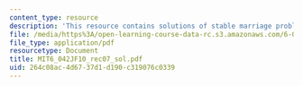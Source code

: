 ```yaml
---
content_type: resource
description: 'This resource contains solutions of stable marriage problem. '
file: /media/https%3A/open-learning-course-data-rc.s3.amazonaws.com/6-042j-mathematics-for-computer-science-fall-2010/264c08ac4d6737d1d190c319076c0339_MIT6_042JF10_rec07_sol.pdf
file_type: application/pdf
resourcetype: Document
title: MIT6_042JF10_rec07_sol.pdf
uid: 264c08ac-4d67-37d1-d190-c319076c0339
---
```

